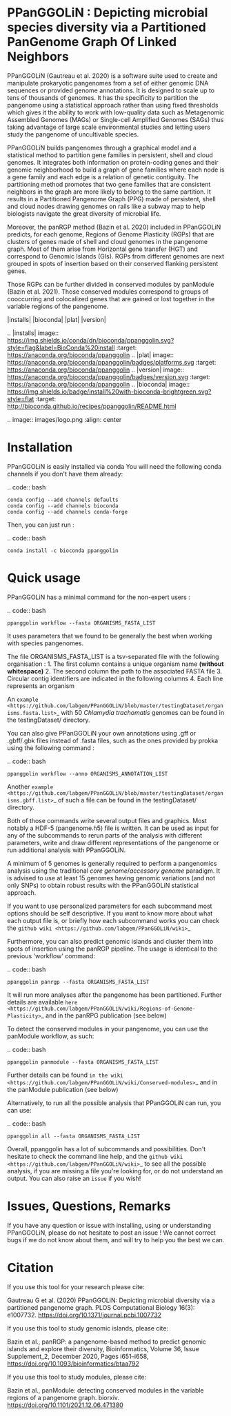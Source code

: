 PPanGGOLiN : Depicting microbial species diversity via a Partitioned PanGenome Graph Of Linked Neighbors
========================================================================================================

PPanGGOLiN  (Gautreau et al. 2020) is a software suite used to create and manipulate prokaryotic pangenomes from a set of either genomic DNA sequences or provided genome annotations. It is designed to scale up to tens of thousands of genomes. It has the specificity to partition the pangenome using a statistical approach rather than using fixed thresholds which gives it the ability to work with low-quality data such as Metagenomic Assembled Genomes (MAGs) or Single-cell Amplified Genomes (SAGs) thus taking advantage of large scale environmental studies and letting users study the pangenome of uncultivable species.

PPanGGOLiN builds pangenomes through a graphical model and a statistical method to partition gene families in persistent, shell and cloud genomes. It integrates both information on protein-coding genes and their genomic neighborhood to build a graph of gene families where each node is a gene family and each edge is a relation of genetic contiguity. The partitioning method promotes that two gene families that are consistent neighbors in the graph are more likely to belong to the same partition. It results in a Partitioned Pangenome Graph (PPG) made of persistent, shell and cloud nodes drawing genomes on rails like a subway map to help biologists navigate the great diversity of microbial life.

Moreover, the panRGP method (Bazin et al. 2020) included in PPanGGOLiN predicts, for each genome, Regions of Genome Plasticity (RGPs) that are clusters of genes made of shell and cloud genomes in the pangenome graph.
Most of them arise from Horizontal gene transfer (HGT) and correspond to Genomic Islands (GIs).
RGPs from different genomes are next grouped in spots of insertion based on their conserved flanking persistent genes.

Those RGPs can be further divided in conserved modules by panModule (Bazin et al. 2021). Those conserved modules correspond to groups of cooccurring and colocalized genes that are gained or lost together in the variable regions of the pangenome.

|installs| |bioconda| |plat| |version|

.. |installs| image:: https://img.shields.io/conda/dn/bioconda/ppanggolin.svg?style=flag&label=BioConda%20install
   :target: https://anaconda.org/bioconda/ppanggolin
.. |plat| image:: https://anaconda.org/bioconda/ppanggolin/badges/platforms.svg
   :target: https://anaconda.org/bioconda/ppanggolin
.. |version| image:: https://anaconda.org/bioconda/ppanggolin/badges/version.svg
   :target: https://anaconda.org/bioconda/ppanggolin
.. |bioconda| image:: https://img.shields.io/badge/install%20with-bioconda-brightgreen.svg?style=flat
   :target: http://bioconda.github.io/recipes/ppanggolin/README.html


.. image:: images/logo.png
    :align: center


Installation
============


PPanGGOLiN is easily installed via conda
You will need the following conda channels if you don't have them already:

.. code:: bash

	conda config --add channels defaults
	conda config --add channels bioconda
	conda config --add channels conda-forge

Then, you can just run :

.. code:: bash

	conda install -c bioconda ppanggolin


Quick usage
===========

PPanGGOLiN has a minimal command for the non-expert users :

.. code:: bash

	ppanggolin workflow --fasta ORGANISMS_FASTA_LIST

It uses parameters that we found to be generally the best when working with species pangenomes.

The file ORGANISMS_FASTA_LIST is a tsv-separated file with the following organisation :
	1. The first column contains a unique organism name **(without whitespace)**
	2. The second column the path to the associated FASTA file
	3. Circular contig identifiers are indicated in the following columns
	4. Each line represents an organism

An `example <https://github.com/labgem/PPanGGOLiN/blob/master/testingDataset/organisms.fasta.list>`_ with 50 *Chlamydia trachomatis* genomes can be found in the testingDataset/ directory.

You can also give PPanGGOLiN your own annotations using .gff or .gbff/.gbk files instead of .fasta files, such as the ones provided by prokka using the following command :

.. code:: bash

	ppanggolin workflow --anno ORGANISMS_ANNOTATION_LIST

Another `example <https://github.com/labgem/PPanGGOLiN/blob/master/testingDataset/organisms.gbff.list>`_ of such a file can be found in the testingDataset/ directory.

Both of those commands write several output files and graphics. Most notably a HDF-5 (pangenome.h5) file is written. It can be used as input for any of the subcommands to rerun parts of the analysis with different parameters, write and draw different representations of the pangenome or run additional analysis with PPanGGOLiN.

A minimum of 5 genomes is generally required to perform a pangenomics analysis using the traditional *core genome*/*accessory genome* paradigm. It is advised to use at least 15 genomes having genomic variations (and not only SNPs) to obtain robust results with the PPanGGOLiN statistical approach.

If you want to use personalized parameters for each subcommand most options should be self descriptive. If you want to know more about what each output file is, or briefly how each subcommand works you can check the `github wiki <https://github.com/labgem/PPanGGOLiN/wiki>`_

Furthermore, you can also predict genomic islands and cluster them into spots of insertion using the panRGP pipeline. The usage is identical to the previous 'workflow' command:

.. code:: bash

	ppanggolin panrgp --fasta ORGANISMS_FASTA_LIST

It will run more analyses after the pangenome has been partitioned. Further details are available `here <https://github.com/labgem/PPanGGOLiN/wiki/Regions-of-Genome-Plasticity>`_ and in the panRPG publication (see below)

To detect the conserved modules in your pangenome, you can use the panModule workflow, as such:

.. code:: bash

	ppanggolin panmodule --fasta ORGANISMS_FASTA_LIST

Further details can be found `in the wiki <https://github.com/labgem/PPanGGOLiN/wiki/Conserved-modules>`_ and in the panModule publication (see below)

Alternatively, to run all the possible analysis that PPanGGOLiN can run, you can use:

.. code:: bash

	ppanggolin all --fasta ORGANISMS_FASTA_LIST

Overall, ppanggolin has a lot of subcommands and possibilities. Don't hesitate to check the command line help, and the `github wiki <https://github.com/labgem/PPanGGOLiN/wiki>`_  to see all the possible analysis, if you are missing a file you're looking for, or do not understand an output. You can also raise an `issue` if you wish!

Issues, Questions, Remarks
==========================

If you have any question or issue with installing, using or understanding PPanGGOLiN, please do not hesitate to post an issue ! We cannot correct bugs if we do not know about them, and will try to help you the best we can.


Citation
========
If you use this tool for your research please cite:

Gautreau G et al. (2020) PPanGGOLiN: Depicting microbial diversity via a partitioned pangenome graph. PLOS Computational Biology 16(3): e1007732. https://doi.org/10.1371/journal.pcbi.1007732

If you use this tool to study genomic islands, please cite:

Bazin et al., panRGP: a pangenome-based method to predict genomic islands and explore their diversity, Bioinformatics, Volume 36, Issue Supplement_2, December 2020, Pages i651–i658, https://doi.org/10.1093/bioinformatics/btaa792

If you use this tool to study modules, please cite:

Bazin et al., panModule: detecting conserved modules in the variable regions of a pangenome graph. biorxiv. https://doi.org/10.1101/2021.12.06.471380


